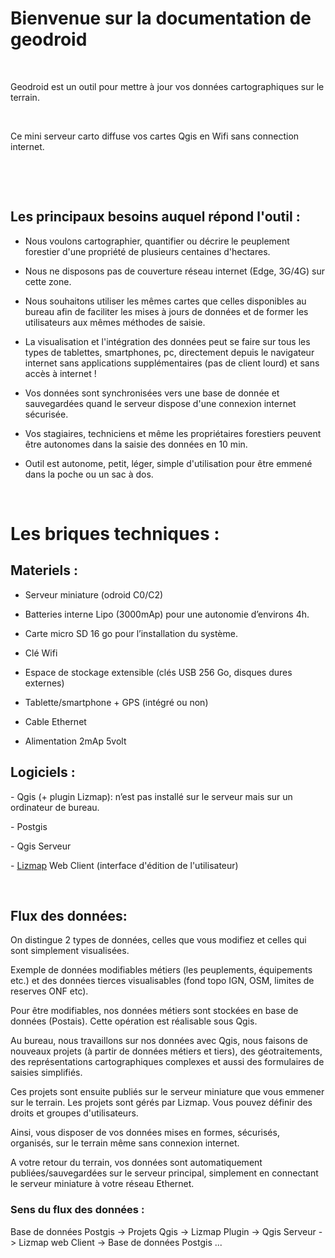 Bienvenue sur la documentation de geodroid
==========================================

 

Geodroid est un outil pour mettre à jour vos données cartographiques sur le
terrain.

 

Ce mini serveur carto diffuse vos cartes Qgis en Wifi sans connection internet.

 

 

Les principaux besoins auquel répond l'outil :
----------------------------------------------

-   Nous voulons cartographier, quantifier ou décrire le peuplement forestier
    d'une propriété de plusieurs centaines d'hectares.

-   Nous ne disposons pas de couverture réseau internet (Edge, 3G/4G) sur cette
    zone.

-   Nous souhaitons utiliser les mêmes cartes que celles disponibles au bureau
    afin de faciliter les mises à jours de données et de former les utilisateurs
    aux mêmes méthodes de saisie.

-   La visualisation et l'intégration des données peut se faire sur tous les
    types de tablettes, smartphones, pc, directement depuis le navigateur
    internet sans applications supplémentaires (pas de client lourd) et sans
    accès à internet !

-   Vos données sont synchronisées vers une base de donnée et sauvegardées quand
    le serveur dispose d'une connexion internet sécurisée.

-   Vos stagiaires, techniciens et même les propriétaires forestiers peuvent
    être autonomes dans la saisie des données en 10 min.

-   Outil est autonome, petit, léger, simple d'utilisation pour être emmené dans
    la poche ou un sac à dos.

 

Les briques techniques :
========================

Materiels :
-----------

-   Serveur miniature (odroid C0/C2)

-   Batteries interne Lipo (3000mAp) pour une autonomie d’environs 4h.

-   Carte micro SD 16 go pour l’installation du système.

-   Clé Wifi

-   Espace de stockage extensible (clés USB 256 Go, disques dures externes)

-   Tablette/smartphone + GPS (intégré ou non)

-   Cable Ethernet

-   Alimentation 2mAp 5volt

Logiciels :
-----------

\- Qgis (+ plugin Lizmap): n’est pas installé sur le serveur mais sur un
ordinateur de bureau.

\- Postgis

\- Qgis Serveur

\- [Lizmap](http://www.3liz.com/lizmap.html) Web Client (interface d'édition de
l'utilisateur)

 

Flux des données:
-----------------

On distingue 2 types de données, celles que vous modifiez et celles qui sont
simplement visualisées.

Exemple de données modifiables métiers (les peuplements, équipements
etc.) et des données tierces visualisables (fond topo IGN, OSM, limites de
reserves ONF etc).

Pour être modifiables, nos données métiers sont stockées en base de données
(Postais). Cette opération est réalisable sous Qgis.

Au bureau, nous travaillons sur nos données avec Qgis, nous faisons de nouveaux
projets (à partir de données métiers et tiers), des géotraitements, des
représentations cartographiques complexes et aussi des formulaires de saisies
simplifiés.

Ces projets sont ensuite publiés sur le serveur miniature que vous emmener sur
le terrain. Les projets sont gérés par Lizmap. Vous pouvez définir des
droits et groupes d'utilisateurs.

Ainsi, vous disposer de vos données mises en formes, sécurisés, organisés, sur
le terrain même sans connexion internet.

A votre retour du terrain, vos données sont automatiquement
publiées/sauvegardées sur le serveur principal, simplement en connectant le
serveur miniature à votre réseau Ethernet.

### Sens du flux des données :

Base de données Postgis -\> Projets Qgis -\> Lizmap Plugin -\> Qgis Serveur -\>
Lizmap web Client -\> Base de données Postgis ...
